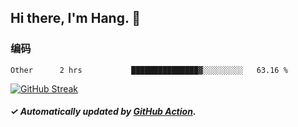 ## Hi there, I'm Hang. 👋

### 编码

<!--START_SECTION:waka-->

```text
Other      2 hrs           ███████████████▓░░░░░░░░░   63.16 %
```

<!--END_SECTION:waka-->

[![GitHub Streak](https://github-readme-streak-stats.herokuapp.com?user=huhuhang&hide_border=true&date_format=%5BY.%5Dn.j)](https://git.io/streak-stats)

##### ✓ Automatically updated by [GitHub Action](https://github.com/huhuhang/huhuhang/actions).
